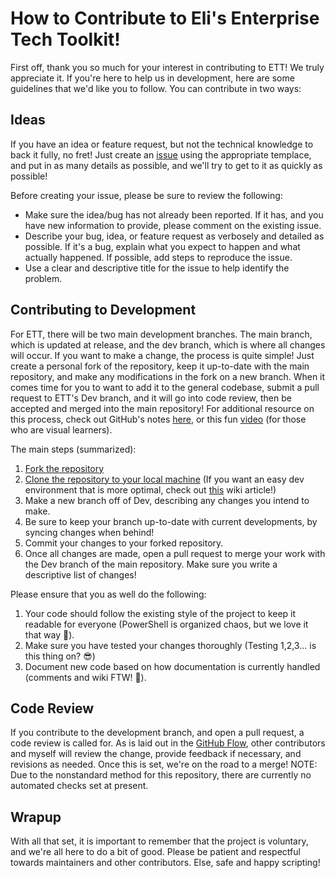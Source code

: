 # How to Contribute to Eli's Enterprise Tech Toolkit!

First off, thank you so much for your interest in contributing to ETT! We truly appreciate it. If you're here to help us in development, here are some guidelines that we'd like you to follow. You can contribute in two ways:

## Ideas

If you have an idea or feature request, but not the technical knowledge to back it fully, no fret! Just create an [issue](https://github.com/eliweitzman/EnterpriseTechTool/issues/new/choose) using the appropriate templace, and put in as many details as possible, and we'll try to get to it as quickly as possible!

Before creating your issue, please be sure to review the following:

- Make sure the idea/bug has not already been reported. If it has, and you have new information to provide, please comment on the existing issue.
- Describe your bug, idea, or feature request as verbosely and detailed as possible. If it's a bug, explain what you expect to happen and what actually happened. If possible, add steps to reproduce the issue.
- Use a clear and descriptive title for the issue to help identify the problem.

## Contributing to Development

For ETT, there will be two main development branches. The main branch, which is updated at release, and the dev branch, which is where all changes will occur. If you want to make a change, the process is quite simple! Just create a personal fork of the repository, keep it up-to-date with the main repository, and make any modifications in the fork on a new branch. When it comes time for you to want to add it to the general codebase, submit a pull request to ETT's Dev branch, and it will go into code review, then be accepted and merged into the main repository! For additional resource on this process, check out GitHub's notes [here](https://docs.github.com/en/get-started/quickstart/contributing-to-projects), or this fun [video](https://www.youtube.com/watch?v=8lGpZkjnkt4) (for those who are visual learners).

The main steps (summarized):
1. [Fork the repository](https://docs.github.com/en/get-started/quickstart/fork-a-repo)
2. [Clone the repository to your local machine](https://docs.github.com/en/get-started/quickstart/fork-a-repo#cloning-your-forked-repository) (If you want an easy dev environment that is more optimal, check out [this]() wiki article!)
3. Make a new branch off of Dev, describing any changes you intend to make.
4. Be sure to keep your branch up-to-date with current developments, by syncing changes when behind!
5. Commit your changes to your forked repository.
6. Once all changes are made, open a pull request to merge your work with the Dev branch of the main repository. Make sure you write a descriptive list of changes!

Please ensure that you as well do the following:

1. Your code should follow the existing style of the project to keep it readable for everyone (PowerShell is organized chaos, but we love it that way 🥲).
2. Make sure you have tested your changes thoroughly (Testing 1,2,3... is this thing on? 😎)
3. Document new code based on how documentation is currently handled (comments and wiki FTW! 📓).

## Code Review

If you contribute to the development branch, and open a pull request, a code review is called for. As is laid out in the [GitHub Flow](https://docs.github.com/en/get-started/quickstart/github-flow#create-a-pull-request), other contributors and myself will review the change, provide feedback if necessary, and revisions as needed. Once this is set, we're on the road to a merge! NOTE: Due to the nonstandard method for this repository, there are currently no automated checks set at present.

## Wrapup

With all that set, it is important to remember that the project is voluntary, and we're all here to do a bit of good. Please be patient and respectful towards maintainers and other contributors. Else, safe and happy scripting!
